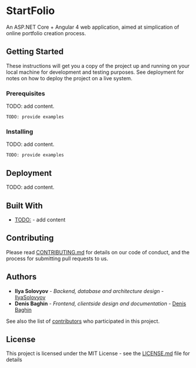# StartFolio

An ASP.NET Core + Angular 4 web application, aimed at simplication of online portfolio creation process.

## Getting Started

These instructions will get you a copy of the project up and running on your local machine for development and testing purposes. See deployment for notes on how to deploy the project on a live system.

### Prerequisites

TODO: add content.


```
TODO: provide examples

```

### Installing

TODO: add content.


```
TODO: provide examples

```


## Deployment

TODO: add content.

## Built With

* [TODO:](http://www.dropwizard.io/1.0.2/docs/) - add content

## Contributing

Please read [CONTRIBUTING.md](https://gist.github.com/PurpleBooth/b24679402957c63ec426) for details on our code of conduct, and the process for submitting pull requests to us.


## Authors

* **Ilya Solovyov** - *Backend, database and architecture design* - [IlyaSolovyov](https://github.com/IlyaSolovyov)
* **Denis Baghin** - *Frontend, clientside design and documentation* - [Denis Baghin](https://github.com/idontknowyourlink)

See also the list of [contributors](https://github.com/your/project/contributors) who participated in this project.

## License

This project is licensed under the MIT License - see the [LICENSE.md](LICENSE.md) file for details
